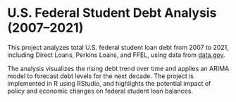 # U.S. Federal Student Debt Analysis (2007–2021)

This project analyzes total U.S. federal student loan debt from 2007 to 2021, including Direct Loans, Perkins Loans, and FFEL, using data from [data.gov](https://www.data.gov/).

The analysis visualizes the rising debt trend over time and applies an ARIMA model to forecast debt levels for the next decade. The project is implemented in R using RStudio, and highlights the potential impact of policy and economic changes on federal student loan balances.
